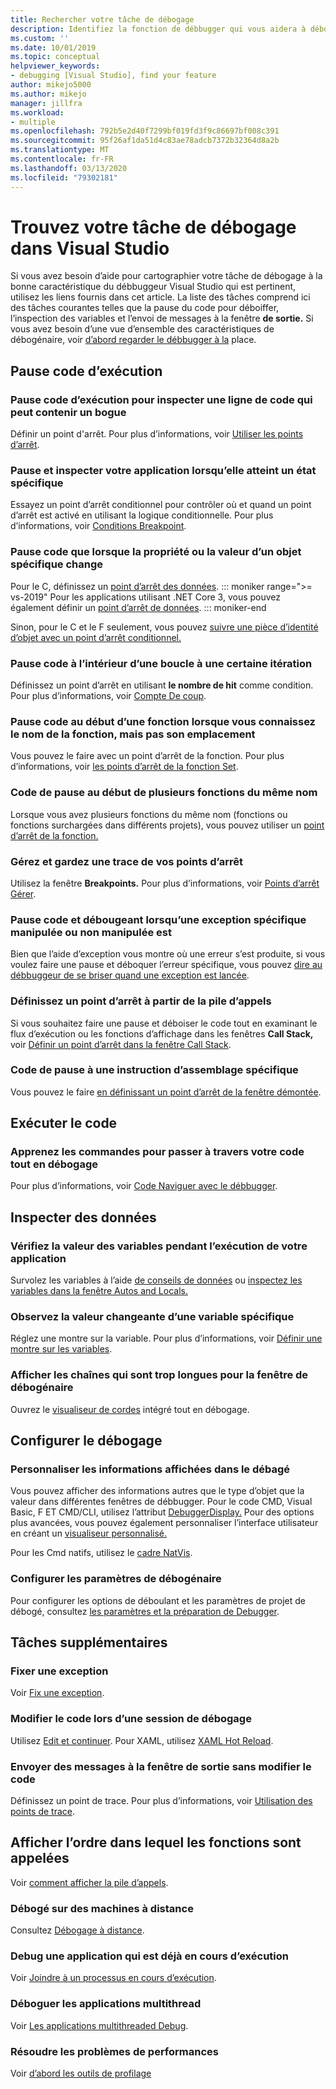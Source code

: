 ```yaml
---
title: Rechercher votre tâche de débogage
description: Identifiez la fonction de débbugger qui vous aidera à déboiffer votre application
ms.custom: ''
ms.date: 10/01/2019
ms.topic: conceptual
helpviewer_keywords:
- debugging [Visual Studio], find your feature
author: mikejo5000
ms.author: mikejo
manager: jillfra
ms.workload:
- multiple
ms.openlocfilehash: 792b5e2d40f7299bf019fd3f9c86697bf008c391
ms.sourcegitcommit: 95f26af1da51d4c83ae78adcb7372b32364d8a2b
ms.translationtype: MT
ms.contentlocale: fr-FR
ms.lasthandoff: 03/13/2020
ms.locfileid: "79302181"
---
```

# <a name="find-your-debugging-task-in-visual-studio"></a>Trouvez votre tâche de débogage dans Visual Studio

Si vous avez besoin d’aide pour cartographier votre tâche de débogage à la bonne caractéristique du débbuggeur Visual Studio qui est pertinent, utilisez les liens fournis dans cet article. La liste des tâches comprend ici des tâches courantes telles que la pause du code pour déboiffer, l’inspection des variables et l’envoi de messages à la fenêtre **de sortie.** Si vous avez besoin d’une vue d’ensemble des caractéristiques de débogénaire, voir [d’abord regarder le débbugger à la](debugger-feature-tour.md) place.

## <a name="pause-running-code"></a>Pause code d’exécution

### <a name="pause-running-code-to-inspect-a-line-of-code-that-may-contain-a-bug"></a>Pause code d’exécution pour inspecter une ligne de code qui peut contenir un bogue

Définir un point d'arrêt. Pour plus d’informations, voir [Utiliser les points d’arrêt](using-breakpoints.md).

### <a name="pause-and-inspect-your-app-when-it-reaches-a-specific-state"></a>Pause et inspecter votre application lorsqu’elle atteint un état spécifique

Essayez un point d’arrêt conditionnel pour contrôler où et quand un point d’arrêt est activé en utilisant la logique conditionnelle. Pour plus d’informations, voir [Conditions Breakpoint](using-breakpoints.md#breakpoint-conditions).

### <a name="pause-code-only-when-a-specific-objects-property-or-value-changes"></a>Pause code que lorsque la propriété ou la valeur d’un objet spécifique change

Pour le C, définissez un [point d’arrêt des données](using-breakpoints.md#BKMK_set_a_data_breakpoint_native_cplusplus). 
::: moniker range=">= vs-2019"
Pour les applications utilisant .NET Core 3, vous pouvez également définir un [point d’arrêt de données](using-breakpoints.md#BKMK_set_a_data_breakpoint_managed).
::: moniker-end

Sinon, pour le C et le F seulement, vous pouvez [suivre une pièce d’identité d’objet avec un point d’arrêt conditionnel.](using-breakpoints.md#using-object-ids-in-breakpoint-conditions-c-and-f)

### <a name="pause-code-inside-a-loop-at-a-certain-iteration"></a>Pause code à l’intérieur d’une boucle à une certaine itération

Définissez un point d’arrêt en utilisant **le nombre de hit** comme condition. Pour plus d’informations, voir [Compte De coup](using-breakpoints.md#set-a-hit-count-condition).

### <a name="pause-code-at-the-start-of-a-function-when-you-know-the-function-name-but-not-its-location"></a>Pause code au début d’une fonction lorsque vous connaissez le nom de la fonction, mais pas son emplacement

Vous pouvez le faire avec un point d’arrêt de la fonction. Pour plus d’informations, voir [les points d’arrêt de la fonction Set](using-breakpoints.md#BKMK_Set_a_breakpoint_in_a_source_file).

### <a name="pause-code-at-the-start-of-multiple-functions-with-the-same-name"></a>Code de pause au début de plusieurs fonctions du même nom

Lorsque vous avez plusieurs fonctions du même nom (fonctions ou fonctions surchargées dans différents projets), vous pouvez utiliser un [point d’arrêt de la fonction.](using-breakpoints.md#BKMK_Set_a_breakpoint_in_a_source_file)

### <a name="manage-and-keep-track-of-your-breakpoints"></a>Gérez et gardez une trace de vos points d’arrêt

Utilisez la fenêtre **Breakpoints.** Pour plus d’informations, voir [Points d’arrêt Gérer](using-breakpoints.md#BKMK_Specify_advanced_properties_of_a_breakpoint_).

### <a name="pause-code-and-debug-when-a-specific-handled-or-unhandled-exception-is-thrown"></a>Pause code et débougeant lorsqu’une exception spécifique manipulée ou non manipulée est

Bien que l’aide d’exception vous montre où une erreur s’est produite, si vous voulez faire une pause et déboquer l’erreur spécifique, vous pouvez [dire au débbuggeur de se briser quand une exception est lancée](managing-exceptions-with-the-debugger.md#tell-the-debugger-to-break-when-an-exception-is-thrown).

### <a name="set-a-breakpoint-from-the-call-stack"></a>Définissez un point d’arrêt à partir de la pile d’appels

Si vous souhaitez faire une pause et déboiser le code tout en examinant le flux d’exécution ou les fonctions d’affichage dans les fenêtres **Call Stack,** voir [Définir un point d’arrêt dans la fenêtre Call Stack](using-breakpoints.md#BKMK_Set_a_breakpoint_from_debugger_windows).

### <a name="pause-code-at-a-specific-assembly-instruction"></a>Code de pause à une instruction d’assemblage spécifique

Vous pouvez le faire [en définissant un point d’arrêt de la fenêtre démontée](using-breakpoints.md#BKMK_Set_a_breakpoint_from_debugger_windows).

## <a name="execute-code"></a>Exécuter le code

### <a name="learn-the-commands-to-step-through-your-code-while-debugging"></a>Apprenez les commandes pour passer à travers votre code tout en débogage

Pour plus d’informations, voir [Code Naviguer avec le débbugger](navigating-through-code-with-the-debugger.md).

## <a name="inspect-data"></a>Inspecter des données

### <a name="check-the-value-of-variables-while-running-your-app"></a>Vérifiez la valeur des variables pendant l’exécution de votre application

Survolez les variables à l’aide [de conseils de données](view-data-values-in-data-tips-in-the-code-editor.md) ou [inspectez les variables dans la fenêtre Autos and Locals.](autos-and-locals-windows.md)

### <a name="observe-the-changing-value-of-a-specific-variable"></a>Observez la valeur changeante d’une variable spécifique

Réglez une montre sur la variable. Pour plus d’informations, voir [Définir une montre sur les variables](watch-and-quickwatch-windows.md).

### <a name="view-strings-that-are-too-long-for-the-debugger-window"></a>Afficher les chaînes qui sont trop longues pour la fenêtre de débogénaire

Ouvrez le [visualiseur de cordes](view-strings-visualizer.md) intégré tout en débogage.

## <a name="configure-debugging"></a>Configurer le débogage

### <a name="customize-information-shown-in-the-debugger"></a>Personnaliser les informations affichées dans le débagé

Vous pouvez afficher des informations autres que le type d’objet que la valeur dans différentes fenêtres de débbugger. Pour le code CMD, Visual Basic, F ET CMD/CLI, utilisez l’attribut [DebuggerDisplay.](using-the-debuggerdisplay-attribute.md) Pour des options plus avancées, vous pouvez également personnaliser l’interface utilisateur en créant un [visualiseur personnalisé.](create-custom-visualizers-of-data.md)

Pour les Cmd natifs, utilisez le [cadre NatVis](create-custom-views-of-native-objects.md).

### <a name="configure-debugger-settings"></a>Configurer les paramètres de débogénaire

Pour configurer les options de déboulant et les paramètres de projet de débogé, consultez [les paramètres et la préparation de Debugger](debugger-settings-and-preparation.md).

## <a name="additional-tasks"></a>Tâches supplémentaires

### <a name="fix-an-exception"></a>Fixer une exception

Voir [Fix une exception](write-better-code-with-visual-studio.md#fix-an-exception).

### <a name="edit-code-during-a-debugging-session"></a>Modifier le code lors d’une session de débogage

Utilisez [Edit et continuer](edit-and-continue.md). Pour XAML, utilisez [XAML Hot Reload](../xaml-tools/xaml-hot-reload.md).

### <a name="send-messages-to-the-output-window-without-modifying-code"></a>Envoyer des messages à la fenêtre de sortie sans modifier le code

Définissez un point de trace. Pour plus d’informations, voir [Utilisation des points de trace](using-tracepoints.md).

## <a name="view-the-order-in-which-functions-are-called"></a>Afficher l’ordre dans lequel les fonctions sont appelées

Voir [comment afficher la pile d’appels](how-to-use-the-call-stack-window.md).

### <a name="debug-on-remote-machines"></a>Débogé sur des machines à distance

Consultez [Débogage à distance](remote-debugging.md).

### <a name="debug-an-app-that-is-already-running"></a>Debug une application qui est déjà en cours d’exécution

Voir [Joindre à un processus en cours d’exécution](attach-to-running-processes-with-the-visual-studio-debugger.md).

### <a name="debug-multithreaded-applications"></a>Déboguer les applications multithread

Voir [Les applications multithreaded Debug](debug-multithreaded-applications-in-visual-studio.md).

### <a name="fix-performance-issues"></a>Résoudre les problèmes de performances

Voir [d’abord les outils de profilage](../profiling/profiling-feature-tour.md)